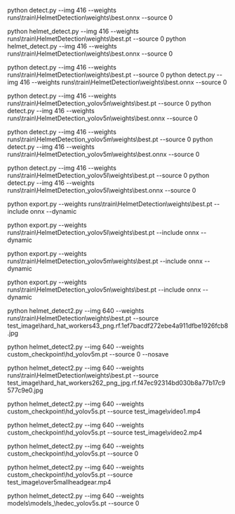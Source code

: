 

python detect.py --img 416 --weights runs\train\HelmetDetection\weights\best.onnx --source 0

python helmet_detect.py --img 416 --weights runs\train\HelmetDetection\weights\best.pt --source 0
python helmet_detect.py --img 416 --weights runs\train\HelmetDetection\weights\best.onnx --source 0

python detect.py --img 416 --weights runs\train\HelmetDetection\weights\best.pt --source 0
python detect.py --img 416 --weights runs\train\HelmetDetection\weights\best.onnx --source 0

python detect.py --img 416 --weights runs\train\HelmetDetection_yolov5n\weights\best.pt --source 0
python detect.py --img 416 --weights runs\train\HelmetDetection_yolov5n\weights\best.onnx --source 0

python detect.py --img 416 --weights runs\train\HelmetDetection_yolov5m\weights\best.pt --source 0
python detect.py --img 416 --weights runs\train\HelmetDetection_yolov5m\weights\best.onnx --source 0

python detect.py --img 416 --weights runs\train\HelmetDetection_yolov5l\weights\best.pt --source 0
python detect.py --img 416 --weights runs\train\HelmetDetection_yolov5l\weights\best.onnx --source 0

python export.py --weights runs\train\HelmetDetection\weights\best.pt --include onnx --dynamic

python export.py --weights runs\train\HelmetDetection_yolov5l\weights\best.pt --include onnx --dynamic

python export.py --weights runs\train\HelmetDetection_yolov5m\weights\best.pt --include onnx --dynamic

python export.py --weights runs\train\HelmetDetection_yolov5n\weights\best.pt --include onnx --dynamic

python helmet_detect2.py --img 640 --weights runs\train\HelmetDetection\weights\best.pt --source test_image\hard_hat_workers43_png.rf.1ef7bacdf272ebe4a911dfbe1926fcb8.jpg

python helmet_detect2.py --img 640 --weights custom_checkpoint\hd_yolov5m.pt --source 0 --nosave


python helmet_detect2.py --img 640 --weights runs\train\HelmetDetection\weights\best.pt --source test_image\hard_hat_workers262_png_jpg.rf.f47ec92314bd030b8a77b17c9577c9e0.jpg

python helmet_detect2.py --img 640 --weights custom_checkpoint\hd_yolov5s.pt --source test_image\video1.mp4

python helmet_detect2.py --img 640 --weights custom_checkpoint\hd_yolov5s.pt --source test_image\video2.mp4

python helmet_detect2.py --img 640 --weights custom_checkpoint\hd_yolov5s.pt --source 0

python helmet_detect2.py --img 640 --weights custom_checkpoint\hd_yolov5s.pt --source test_image\over5mallheadgear.mp4

python helmet_detect2.py --img 640 --weights models\models_\hedec_yolov5s.pt --source 0